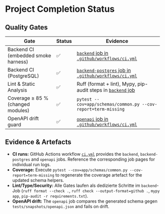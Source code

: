 # Project Completion Status

## Quality Gates

| Gate | Status | Evidence |
| --- | --- | --- |
| Backend CI (embedded smoke harness) | ✅ | [`backend` job in `.github/workflows/ci.yml`](../../.github/workflows/ci.yml) |
| Backend CI (PostgreSQL) | ✅ | [`backend-postgres` job in `.github/workflows/ci.yml`](../../.github/workflows/ci.yml) |
| Lint & Static Analysis | ✅ | Ruff (format + lint), Mypy, pip-audit steps in [`backend` job](../../.github/workflows/ci.yml) |
| Coverage ≥ 85 % (changed modules) | ✅ | `pytest --cov=app/schemas/common.py --cov-report=term-missing` |
| OpenAPI drift guard | ✅ | [`openapi` job in `.github/workflows/ci.yml`](../../.github/workflows/ci.yml) |

## Evidence & Artefacts

- **CI runs:** GitHub Actions workflow [`ci.yml`](../../.github/workflows/ci.yml) provides the `backend`, `backend-postgres` and
  `openapi` jobs. Reference the corresponding job pages for individual run logs.
- **Coverage:** Execute `pytest --cov=app/schemas/common.py --cov-report=term-missing` to regenerate the coverage artefact for the
  updated schema helpers.
- **Lint/Type/Security:** Alle Gates laufen als dedizierte Schritte im `backend`-Job (`ruff format --check .`, `ruff check --output-format=github .`, `mypy app`, `pip-audit -r requirements.txt`).
- **OpenAPI drift:** The `openapi` job compares the generated schema gegen `tests/snapshots/openapi.json` and fails on drift.
